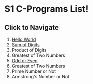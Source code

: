 # S1 C-Programs List!
## Click to Navigate
 1. [Hello World](Programs/helloWorld.md)
 2. [Sum of Digits](Programs/sumOfDigits.md)
 3. Product of Digits
 4. Greatest of Two Numbers
 5. [Odd or Even](Programs/even.md)
 6. Greatest of Two Numbers
 7. Prime Number or Not
 8. Armstrong's Number or Not
